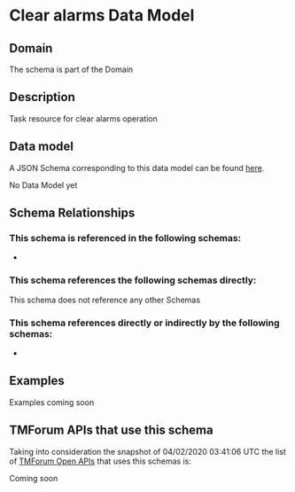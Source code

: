 # Clear alarms Data Model

## Domain

The  schema is part of the  Domain

## Description

Task resource for clear alarms operation

## Data model

A JSON Schema corresponding to this data model can be found
[here](https://github.com/tmforum-rand/schemas/blob/candidates/Resource/ClearAlarms.schema.json).

No Data Model yet

## Schema Relationships

### This schema is referenced in the following schemas:

-

### This schema references the following schemas directly:

This schema does not reference any other Schemas

### This schema references directly or indirectly by the following schemas:

-



## Examples

Examples coming soon

## TMForum APIs that use this schema

Taking into consideration the snapshot of 04/02/2020 03:41:06 UTC the list of [TMForum Open APIs](https://www.tmforum.org/open-apis/) that uses this schemas is:

Coming soon